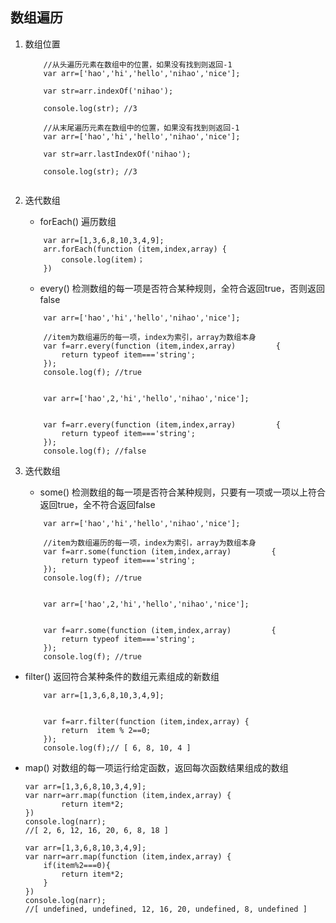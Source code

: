 ## 数组遍历
1. 数组位置

    ```
        //从头遍历元素在数组中的位置，如果没有找到则返回-1
        var arr=['hao','hi','hello','nihao','nice'];

        var str=arr.indexOf('nihao');

        console.log(str); //3
    ```
    
    ```
        //从末尾遍历元素在数组中的位置，如果没有找到则返回-1
        var arr=['hao','hi','hello','nihao','nice'];

        var str=arr.lastIndexOf('nihao');

        console.log(str); //3
        
    ```
2. 迭代数组

    * forEach() 遍历数组
 
    ```
        var arr=[1,3,6,8,10,3,4,9];
        arr.forEach(function (item,index,array) {
            console.log(item)；
        })
    ```
        
    * every() 检测数组的每一项是否符合某种规则，全符合返回true，否则返回false
        
    ```
        var arr=['hao','hi','hello','nihao','nice'];

        //item为数组遍历的每一项，index为索引，array为数组本身
        var f=arr.every(function (item,index,array)         {
            return typeof item==='string';
        });
        console.log(f); //true
        
        
        var arr=['hao',2,'hi','hello','nihao','nice'];


        var f=arr.every(function (item,index,array)         {
            return typeof item==='string';
        });
        console.log(f); //false

    ```

2. 迭代数组

    * some() 检测数组的每一项是否符合某种规则，只要有一项或一项以上符合返回true，全不符合返回false
        
    ```
        var arr=['hao','hi','hello','nihao','nice'];

        //item为数组遍历的每一项，index为索引，array为数组本身
        var f=arr.some(function (item,index,array)         {
            return typeof item==='string';
        });
        console.log(f); //true
        
        
        var arr=['hao',2,'hi','hello','nihao','nice'];


        var f=arr.some(function (item,index,array)         {
            return typeof item==='string';
        });
        console.log(f); //true

    ```
 * filter() 返回符合某种条件的数组元素组成的新数组

    
    ```
        var arr=[1,3,6,8,10,3,4,9];


        var f=arr.filter(function (item,index,array) {
            return  item % 2==0;
        });
        console.log(f);// [ 6, 8, 10, 4 ]
    ```
 * map() 对数组的每一项运行给定函数，返回每次函数结果组成的数组

    ```
    var arr=[1,3,6,8,10,3,4,9];
    var narr=arr.map(function (item,index,array) {
            return item*2;
    })
    console.log(narr);
    //[ 2, 6, 12, 16, 20, 6, 8, 18 ]
    
    ```

    
    ```
    var arr=[1,3,6,8,10,3,4,9];
    var narr=arr.map(function (item,index,array) {
        if(item%2===0){
            return item*2;
        }
    })
    console.log(narr);
    //[ undefined, undefined, 12, 16, 20, undefined, 8, undefined ]
    ```
   

